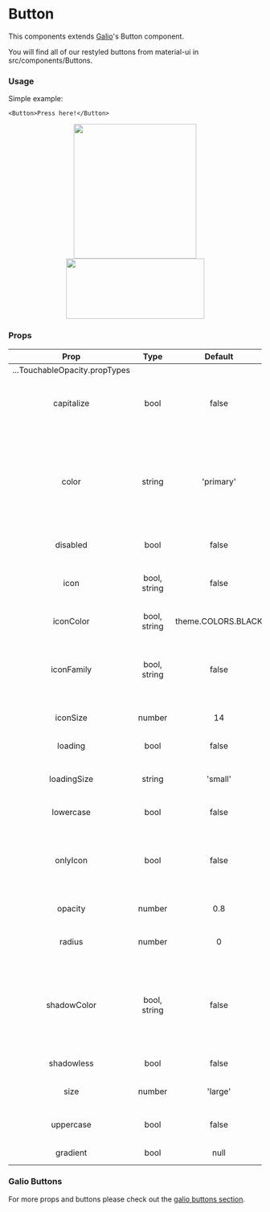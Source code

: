 # Button

This components extends [Galio](http://galio.io)'s Button component. 

You will find all of our restyled buttons from material-ui in src/components/Buttons.

### Usage

Simple example:
```
<Button>Press here!</Button>
```
<p align="center">
  <img src="https://raw.githubusercontent.com/creativetimofficial/material-kit-pro-react-native/gh-pages/docs/assets/imgs/buttons1.png?token=APPN3UgGo6ack2iSuXU25NB1mKqQmAcUks5cYZzwwA%3D%3D" width="244px" height="268px">
  <img src="https://raw.githubusercontent.com/creativetimofficial/material-kit-pro-react-native/gh-pages/docs/assets/imgs/buttons2.png?token=APPN3UtkINQvXlmrOVNtoT8sYSaJaklfks5cYZz8wA%3D%3D" width="275px" height="120px">
</p>

### Props

|              Prop             |     Type     |       Default      |                                              Description                                             |
|:-----------------------------:|:------------:|:------------------:|:----------------------------------------------------------------------------------------------------:|
| ...TouchableOpacity.propTypes |              |                    |                                                                                                      |
| capitalize                    |     bool     |        false       | Transforms the first character in a capital letter                                                   |
| color                         |    string    |      'primary'     |  your options are: 'primary', 'theme', 'error', 'warning', 'succes', 'transparent' or your own color |
| disabled                      |     bool     |        false       |                                          Disables the button                                         |
| icon                          | bool, string |        false       |                             pick whatever icon you want from Expo's icons                            |
| iconColor                     | bool, string | theme.COLORS.BLACK | sets the icon's color                                                                                |
| iconFamily                    | bool, string |        false       | pick whatever icon family suits the icon you chose from Expo's icons                                 |
| iconSize                      |    number    |         14         |                                         sets the icon's size                                         |
| loading                       |     bool     |        false       |                         Uses the <ActivityIndicator /> for the loading effect                        |
| loadingSize                   |    string    |       'small'      |                                  your options are: 'small', 'large'                                  |
| lowercase                     |     bool     |        false       | makes all letters lowercase                                                                          |
| onlyIcon                      |     bool     |        false       | adds specific styling for using only an icon in your button                                          |
| opacity                       |    number    |         0.8        | changes the button's opacity                                                                         |
| radius                        |    number    |          0         | changes the button's radius                                                                          |
| shadowColor                   | bool, string |        false       | the default shadowColor is based on the button's color but you can also write a specific shadowColor |
| shadowless                    |     bool     |        false       | removes shadow                                                                                       |
| size                          |    number    |       'large'      | your options are: 'large', 'small'                                                                   |
| uppercase                     |     bool     |        false       | makes all letters uppercase                                                                          |
| gradient |     bool       |      null              |         applies gradient                                                                                             |


### Galio Buttons
For more props and buttons please check out the [galio buttons section](https://galio.io/docs/#/components/button).